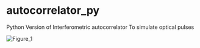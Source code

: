 # autocorrelator_py
Python Version of Interferometric autocorrelator To simulate optical pulses

![Figure_1](https://user-images.githubusercontent.com/30459885/176354771-3b5d1230-7ec1-488f-b9c1-fe7e406e4460.png)
